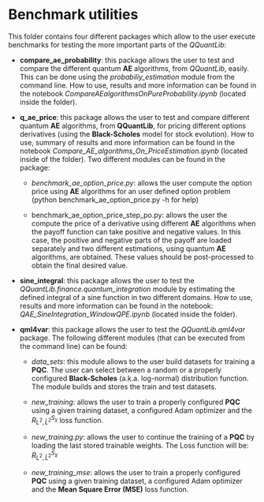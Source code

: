 # Benchmark utilities

This folder contains four different packages which allow to the user execute benchmarks for testing the more important parts of the *QQuantLib*:

* **compare_ae_probability**: this package allows the user to test and compare the different quantum **AE** algorithms, from *QQuantLib*, easily. This can be done using the *probabiliy_estimation* module from the command line. How to use, results and more information can be found in the notebook *CompareAEalgorithmsOnPureProbability.ipynb* (located inside the folder).

* **q_ae_price**: this package allows the user to test and compare different quantum **AE** algorithms, from **QQuantLib**, for pricing different options derivatives (using the **Black-Scholes** model for stock evolution). How to use, summary of results and more information can be found in the notebook *Compare_AE_algorithms_On_PriceEstimation.ipynb* (located inside of the folder). Two different modules can be found in the package:

    * *benchmark_ae_option_price.py*: allows the user compute the option price using **AE** algorithms for an user defined option problem (python benchmark_ae_option_price.py -h for help) 

    * benchmark_ae_option_price_step_po.py: allows the user the compute the price of a derivative using different **AE** algorithms when the payoff function can take positive and negative values. In this case, the positive and negative parts of the payoff are loaded separately and two different estimations, using quantum **AE** algorithms, are obtained. These values should be post-processed to obtain the final desired value. 

* **sine_integral**: this package allows the user to test the *QQuantLib.finance.quantum\_integration* module by estimating the defined integral of a sine function in two different domains. How to use, results and more information can be found in the notebook: *QAE_SineIntegration_WindowQPE.ipynb* (located inside the folder).

* **qml4var**: this package allows the user to test the *QQuantLib.qml4var* package. The following different modules (that can be executed from the command line) can be found:

    * *data_sets*: this module allows to the user build datasets for training a **PQC**. The user can select between a random or a properly configured **Black-Scholes** (a.k.a. log-normal) distribution function. The module builds and stores the train and test datasets.

    * *new_training*: allows the user to train a properly configured **PQC** using a given training dataset, a configured Adam optimizer and the $R_{L^2, {\bar L}^2}^{S_{\chi}}$ loss function.

    * *new_training.py*: allows the user to continue the training of a **PQC** by loading the last stored trainable weights. The Loss function will be: $R_{L^2, {\bar L}^2}^{S_{\chi}}$

    * *new_training_mse*: allows the user to train a properly configured **PQC** using a given training dataset, a configured Adam optimizer and the **Mean Square Error (MSE)** loss function.
    
